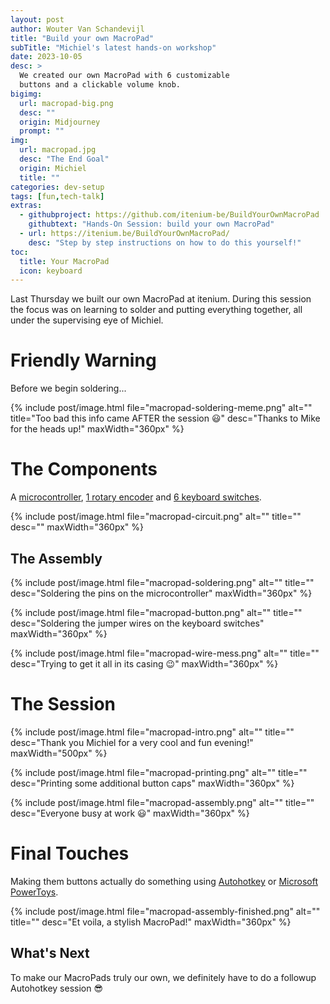 ```yaml
---
layout: post
author: Wouter Van Schandevijl
title: "Build your own MacroPad"
subTitle: "Michiel's latest hands-on workshop"
date: 2023-10-05
desc: >
  We created our own MacroPad with 6 customizable
  buttons and a clickable volume knob.
bigimg:
  url: macropad-big.png
  desc: ""
  origin: Midjourney
  prompt: ""
img:
  url: macropad.jpg
  desc: "The End Goal"
  origin: Michiel
  title: ""
categories: dev-setup
tags: [fun,tech-talk]
extras:
  - githubproject: https://github.com/itenium-be/BuildYourOwnMacroPad
    githubtext: "Hands-On Session: build your own MacroPad"
  - url: https://itenium.be/BuildYourOwnMacroPad/
    desc: "Step by step instructions on how to do this yourself!"
toc:
  title: Your MacroPad
  icon: keyboard
---
```



Last Thursday we built our own MacroPad at itenium.
During this session the focus was on learning to solder
and putting everything together, all under the supervising eye
of Michiel.

<!--more-->


# Friendly Warning

Before we begin soldering...

{% include post/image.html file="macropad-soldering-meme.png" alt="" title="Too bad this info came AFTER the session 😃" desc="Thanks to Mike for the heads up!" maxWidth="360px" %}



# The Components

A [microcontroller](https://www.tinytronics.nl/shop/en/development-boards/microcontroller-boards/others/seeed-studio-seeeduino-xiao-rp2040-dual-core-cortex-m0-separate-headers), [1 rotary encoder](https://www.tinytronics.nl/shop/en/switches/manual-switches/rotary-encoders/rotary-encoder-module) and [6 keyboard switches](https://www.alternate.nl/Sharkoon/Gateron-PRO-2-0-BROWN-Switch-Set-keyboard-switches/html/product/1892291).

{% include post/image.html file="macropad-circuit.png" alt="" title="" desc="" maxWidth="360px" %}


## The Assembly


{% include post/image.html file="macropad-soldering.png" alt="" title="" desc="Soldering the pins on the microcontroller" maxWidth="360px" %}


{% include post/image.html file="macropad-button.png" alt="" title="" desc="Soldering the jumper wires on the keyboard switches" maxWidth="360px" %}


{% include post/image.html file="macropad-wire-mess.png" alt="" title="" desc="Trying to get it all in its casing 😉" maxWidth="360px" %}




# The Session

{% include post/image.html file="macropad-intro.png" alt="" title="" desc="Thank you Michiel for a very cool and fun evening!" maxWidth="500px" %}

{% include post/image.html file="macropad-printing.png" alt="" title="" desc="Printing some additional button caps" maxWidth="360px" %}

{% include post/image.html file="macropad-assembly.png" alt="" title="" desc="Everyone busy at work 😃" maxWidth="360px" %}



# Final Touches

Making them buttons actually do something using [Autohotkey](https://www.autohotkey.com/) or [Microsoft PowerToys](https://learn.microsoft.com/en-us/windows/powertoys/).



{% include post/image.html file="macropad-assembly-finished.png" alt="" title="" desc="Et voila, a stylish MacroPad!" maxWidth="360px" %}


## What's Next

To make our MacroPads truly our own, we definitely have to do a followup Autohotkey session 😎
